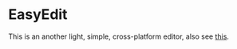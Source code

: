 # EasyEdit
This is an another light, simple, cross-platform editor, also see [this](https://github.com/g1thubhack3r/SimpleEdit).
